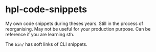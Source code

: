 hpl-code-snippets
=================

My own code snippets during theses years. Still in the process of reorganising. May not be useful for your production purpose. Can be reference if you are learning sth.

The `bin/` has soft links of CLI snippets.
